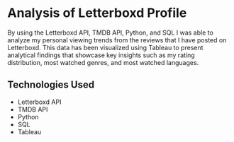 # Analysis of Letterboxd Profile

By using the Letterboxd API, TMDB API, Python, and SQL I was able to analyze my personal viewing trends from the reviews that I have posted on Letterboxd.
This data has been visualized using Tableau to present analytical findings that showcase key insights such as my rating distribution, most watched genres, and most watched languages.

## Technologies Used
- Letterboxd API
- TMDB API
- Python
- SQL
- Tableau

